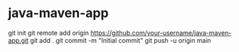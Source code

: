 # java-maven-app

git init
git remote add origin https://github.com/your-username/java-maven-app.git
git add .
git commit -m "Initial commit"
git push -u origin main
